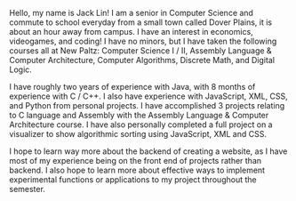 Hello, my name is Jack Lin! I am a senior in Computer Science and commute to school everyday from a small town called 
Dover Plains, it is about an hour away from campus. I have an interest in economics, videogames, and coding! 
I have no minors, but I have taken the following courses all at New Paltz: Computer Science I / II, 
Assembly Language & Computer Architecture, Computer Algorithms, Discrete Math, and Digital Logic. 

I have roughly two years of experience with Java, with 8 months of experience with C / C++. I also have experience with 
JavaScript, XML, CSS, and Python from personal projects. I have accomplished 3 projects relating to C language and Assembly 
with the Assembly Language & Computer Architecture course. I have also personally completed a full project on a 
visualizer to show algorithmic sorting using JavaScript, XML and CSS.

I hope to learn way more about the backend of creating a website, as I have most of my experience being 
on the front end of projects rather than backend. I also hope to learn more about effective ways to implement 
experimental functions or applications to my project throughout the semester.


